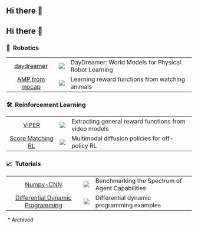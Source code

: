 ## Hi there 👋

<!--
**Alescontrela/Alescontrela** is a ✨ _special_ ✨ repository because its `README.md` (this file) appears on your GitHub profile.

Here are some ideas to get you started:

- 🔭 I’m currently working on ...
- 🌱 I’m currently learning ...
- 👯 I’m looking to collaborate on ...
- 🤔 I’m looking for help with ...
- 💬 Ask me about ...
- 📫 How to reach me: ...
- 😄 Pronouns: ...
- ⚡ Fun fact: ...
-->

## Hi there 👋

### 🤖&nbsp; Robotics

|     |     |     |
| :-: | :-: | :-- |
| [daydreamer](https://github.com/danijar/daydreamer) | ![](https://img.shields.io/github/stars/danijar/daydreamer?label=%E2%98%85) | DayDreamer: World Models for Physical Robot Learning |
| [AMP from mocap](https://github.com/Alescontrela/AMP_for_hardware) | ![](https://img.shields.io/github/stars/Alescontrela/AMP_for_hardware?label=%E2%98%85) | Learning reward functions from watching animals |

### 🛠️&nbsp; Reinforcement Learning

|     |     |     |
| :-: | :-: | :-- |
| [VIPER](https://github.com/Alescontrela/viper_rl) | ![](https://img.shields.io/github/stars/Alescontrela/viper_rl?label=%E2%98%85) | Extracting general reward functions from video models |
| [Score Matching RL](https://github.com/Alescontrela/score_matching_rl) | ![](https://img.shields.io/github/stars/Alescontrela/score_matching_rl?label=%E2%98%85) | Multimodal diffusion policies for off-policy RL |


### 📈&nbsp; Tutorials

|     |     |     |
| :-: | :-: | :-- |
| [Numpy-CNN](https://github.com/Alescontrela/Numpy-CNN) | ![](https://img.shields.io/github/stars/Alescontrela/Numpy-CNN?label=%E2%98%85) | Benchmarking the Spectrum of Agent Capabilities |
| [Differential Dynamic Programming](https://github.com/Alescontrela/DDP_Examples) | ![](https://img.shields.io/github/stars/Alescontrela/DDP_Examples?label=%E2%98%85) | Differential dynamic programming examples |

&nbsp;* Archived
